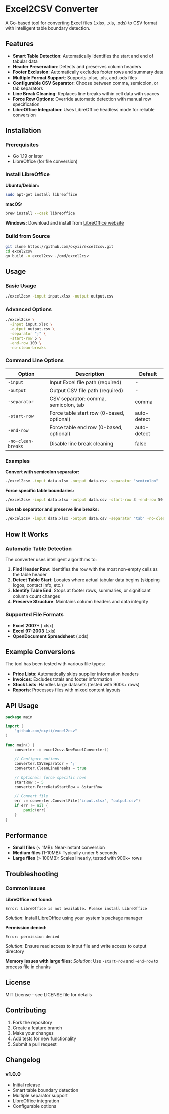 # Excel2CSV Converter

A Go-based tool for converting Excel files (.xlsx, .xls, .ods) to CSV format with intelligent table boundary detection.

## Features

- **Smart Table Detection**: Automatically identifies the start and end of tabular data
- **Header Preservation**: Detects and preserves column headers
- **Footer Exclusion**: Automatically excludes footer rows and summary data
- **Multiple Format Support**: Supports .xlsx, .xls, and .ods files
- **Configurable CSV Separator**: Choose between comma, semicolon, or tab separators
- **Line Break Cleaning**: Replaces line breaks within cell data with spaces
- **Force Row Options**: Override automatic detection with manual row specification
- **LibreOffice Integration**: Uses LibreOffice headless mode for reliable conversion

## Installation

### Prerequisites

- Go 1.19 or later
- LibreOffice (for file conversion)

### Install LibreOffice

**Ubuntu/Debian:**
```bash
sudo apt-get install libreoffice
```

**macOS:**
```bash
brew install --cask libreoffice
```

**Windows:**
Download and install from [LibreOffice website](https://www.libreoffice.org/download/download/)

### Build from Source

```bash
git clone https://github.com/oxyii/excel2csv.git
cd excel2csv
go build -o excel2csv ./cmd/excel2csv
```

## Usage

### Basic Usage

```bash
./excel2csv -input input.xlsx -output output.csv
```

### Advanced Options

```bash
./excel2csv \
  -input input.xlsx \
  -output output.csv \
  -separator ";" \
  -start-row 5 \
  -end-row 100 \
  -no-clean-breaks
```

### Command Line Options

| Option | Description | Default |
|--------|-------------|---------|
| `-input` | Input Excel file path (required) | - |
| `-output` | Output CSV file path (required) | - |
| `-separator` | CSV separator: comma, semicolon, tab | comma |
| `-start-row` | Force table start row (0-based, optional) | auto-detect |
| `-end-row` | Force table end row (0-based, optional) | auto-detect |
| `-no-clean-breaks` | Disable line break cleaning | false |

### Examples

**Convert with semicolon separator:**
```bash
./excel2csv -input data.xlsx -output data.csv -separator "semicolon"
```

**Force specific table boundaries:**
```bash
./excel2csv -input data.xlsx -output data.csv -start-row 3 -end-row 50
```

**Use tab separator and preserve line breaks:**
```bash
./excel2csv -input data.xlsx -output data.csv -separator "tab" -no-clean-breaks
```

## How It Works

### Automatic Table Detection

The converter uses intelligent algorithms to:

1. **Find Header Row**: Identifies the row with the most non-empty cells as the table header
2. **Detect Table Start**: Locates where actual tabular data begins (skipping logos, contact info, etc.)
3. **Identify Table End**: Stops at footer rows, summaries, or significant column count changes
4. **Preserve Structure**: Maintains column headers and data integrity

### Supported File Formats

- **Excel 2007+** (.xlsx)
- **Excel 97-2003** (.xls)  
- **OpenDocument Spreadsheet** (.ods)

## Example Conversions

The tool has been tested with various file types:

- **Price Lists**: Automatically skips supplier information headers
- **Invoices**: Excludes totals and footer information
- **Stock Lists**: Handles large datasets (tested with 900k+ rows)
- **Reports**: Processes files with mixed content layouts

## API Usage

```go
package main

import (
    "github.com/oxyii/excel2csv"
)

func main() {
    converter := excel2csv.NewExcelConverter()
    
    // Configure options
    converter.CSVSeparator = ';'
    converter.CleanLineBreaks = true
    
    // Optional: force specific rows
    startRow := 5
    converter.ForceDataStartRow = &startRow
    
    // Convert file
    err := converter.ConvertFile("input.xlsx", "output.csv")
    if err != nil {
        panic(err)
    }
}
```

## Performance

- **Small files** (< 1MB): Near-instant conversion
- **Medium files** (1-10MB): Typically under 5 seconds
- **Large files** (> 100MB): Scales linearly, tested with 900k+ rows

## Troubleshooting

### Common Issues

**LibreOffice not found:**
```
Error: LibreOffice is not available. Please install LibreOffice
```
*Solution*: Install LibreOffice using your system's package manager

**Permission denied:**
```
Error: permission denied
```
*Solution*: Ensure read access to input file and write access to output directory

**Memory issues with large files:**
*Solution*: Use `-start-row` and `-end-row` to process file in chunks

## License

MIT License - see LICENSE file for details

## Contributing

1. Fork the repository
2. Create a feature branch
3. Make your changes
4. Add tests for new functionality
5. Submit a pull request

## Changelog

### v1.0.0
- Initial release
- Smart table boundary detection
- Multiple separator support
- LibreOffice integration
- Configurable options
